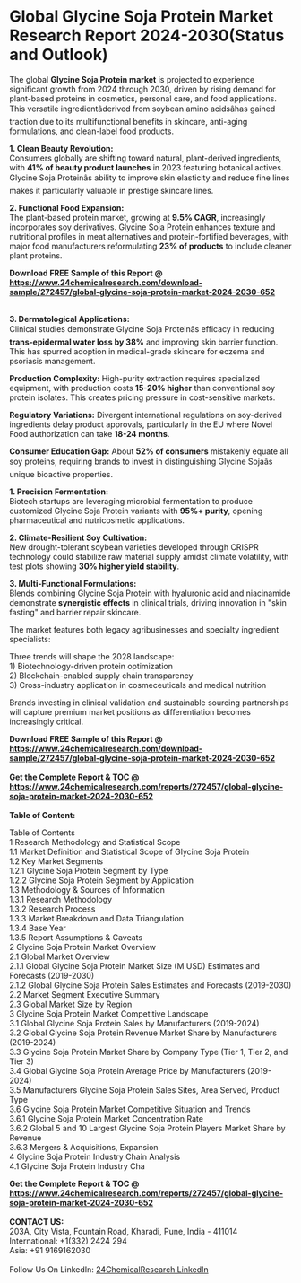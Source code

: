 <h1>Global Glycine Soja Protein Market Research Report 2024-2030(Status and Outlook)</h1><p>The global <strong>Glycine Soja Protein market</strong> is projected to experience significant growth from 2024 through 2030, driven by rising demand for plant-based proteins in cosmetics, personal care, and food applications. This versatile ingredientâderived from soybean amino acidsâhas gained traction due to its multifunctional benefits in skincare, anti-aging formulations, and clean-label food products.</p><p><strong>1. Clean Beauty Revolution:</strong><br>
Consumers globally are shifting toward natural, plant-derived ingredients, with <strong>41% of beauty product launches</strong> in 2023 featuring botanical actives. Glycine Soja Proteinâs ability to improve skin elasticity and reduce fine lines makes it particularly valuable in prestige skincare lines.</p><p><strong>2. Functional Food Expansion:</strong><br>
The plant-based protein market, growing at <strong>9.5% CAGR</strong>, increasingly incorporates soy derivatives. Glycine Soja Protein enhances texture and nutritional profiles in meat alternatives and protein-fortified beverages, with major food manufacturers reformulating <strong>23% of products</strong> to include cleaner plant proteins.</p><div><b>Download FREE Sample of this Report @ 
            <a href="https://www.24chemicalresearch.com/download-sample/272457/global-glycine-soja-protein-market-2024-2030-652">
            https://www.24chemicalresearch.com/download-sample/272457/global-glycine-soja-protein-market-2024-2030-652</a></b></div><br><p><strong>3. Dermatological Applications:</strong><br>
Clinical studies demonstrate Glycine Soja Proteinâs efficacy in reducing <strong>trans-epidermal water loss by 38%</strong> and improving skin barrier function. This has spurred adoption in medical-grade skincare for eczema and psoriasis management.</p><p><strong>Production Complexity:</strong> High-purity extraction requires specialized equipment, with production costs <strong>15-20% higher</strong> than conventional soy protein isolates. This creates pricing pressure in cost-sensitive markets.</p><p><strong>Regulatory Variations:</strong> Divergent international regulations on soy-derived ingredients delay product approvals, particularly in the EU where Novel Food authorization can take <strong>18-24 months</strong>.</p><p><strong>Consumer Education Gap:</strong> About <strong>52% of consumers</strong> mistakenly equate all soy proteins, requiring brands to invest in distinguishing Glycine Sojaâs unique bioactive properties.</p><p><strong>1. Precision Fermentation:</strong><br>
Biotech startups are leveraging microbial fermentation to produce customized Glycine Soja Protein variants with <strong>95%+ purity</strong>, opening pharmaceutical and nutricosmetic applications.</p><p><strong>2. Climate-Resilient Soy Cultivation:</strong><br>
New drought-tolerant soybean varieties developed through CRISPR technology could stabilize raw material supply amidst climate volatility, with test plots showing <strong>30% higher yield stability</strong>.</p><p><strong>3. Multi-Functional Formulations:</strong><br>
Blends combining Glycine Soja Protein with hyaluronic acid and niacinamide demonstrate <strong>synergistic effects</strong> in clinical trials, driving innovation in "skin fasting" and barrier repair skincare.</p><p>The market features both legacy agribusinesses and specialty ingredient specialists:</p><p>Three trends will shape the 2028 landscape:<br>
1) Biotechnology-driven protein optimization<br>
2) Blockchain-enabled supply chain transparency<br>
3) Cross-industry application in cosmeceuticals and medical nutrition</p><p>Brands investing in clinical validation and sustainable sourcing partnerships will capture premium market positions as differentiation becomes increasingly critical.</p><div><b>Download FREE Sample of this Report @ 
            <a href="https://www.24chemicalresearch.com/download-sample/272457/global-glycine-soja-protein-market-2024-2030-652">
            https://www.24chemicalresearch.com/download-sample/272457/global-glycine-soja-protein-market-2024-2030-652</a></b></div><br><div><b>Get the Complete Report & TOC @ 
            <a href="https://www.24chemicalresearch.com/reports/272457/global-glycine-soja-protein-market-2024-2030-652">
            https://www.24chemicalresearch.com/reports/272457/global-glycine-soja-protein-market-2024-2030-652</a></b></div><br>
            <b>Table of Content:</b><p>Table of Contents<br />
1 Research Methodology and Statistical Scope<br />
1.1 Market Definition and Statistical Scope of Glycine Soja Protein<br />
1.2 Key Market Segments<br />
1.2.1 Glycine Soja Protein Segment by Type<br />
1.2.2 Glycine Soja Protein Segment by Application<br />
1.3 Methodology & Sources of Information<br />
1.3.1 Research Methodology<br />
1.3.2 Research Process<br />
1.3.3 Market Breakdown and Data Triangulation<br />
1.3.4 Base Year<br />
1.3.5 Report Assumptions & Caveats<br />
2 Glycine Soja Protein Market Overview<br />
2.1 Global Market Overview<br />
2.1.1 Global Glycine Soja Protein Market Size (M USD) Estimates and Forecasts (2019-2030)<br />
2.1.2 Global Glycine Soja Protein Sales Estimates and Forecasts (2019-2030)<br />
2.2 Market Segment Executive Summary<br />
2.3 Global Market Size by Region<br />
3 Glycine Soja Protein Market Competitive Landscape<br />
3.1 Global Glycine Soja Protein Sales by Manufacturers (2019-2024)<br />
3.2 Global Glycine Soja Protein Revenue Market Share by Manufacturers (2019-2024)<br />
3.3 Glycine Soja Protein Market Share by Company Type (Tier 1, Tier 2, and Tier 3)<br />
3.4 Global Glycine Soja Protein Average Price by Manufacturers (2019-2024)<br />
3.5 Manufacturers Glycine Soja Protein Sales Sites, Area Served, Product Type<br />
3.6 Glycine Soja Protein Market Competitive Situation and Trends<br />
3.6.1 Glycine Soja Protein Market Concentration Rate<br />
3.6.2 Global 5 and 10 Largest Glycine Soja Protein Players Market Share by Revenue<br />
3.6.3 Mergers & Acquisitions, Expansion<br />
4 Glycine Soja Protein Industry Chain Analysis<br />
4.1 Glycine Soja Protein Industry Cha</p><div><b>Get the Complete Report & TOC @ 
            <a href="https://www.24chemicalresearch.com/reports/272457/global-glycine-soja-protein-market-2024-2030-652">
            https://www.24chemicalresearch.com/reports/272457/global-glycine-soja-protein-market-2024-2030-652</a></b></div><br><b>CONTACT US:</b><br>
            203A, City Vista, Fountain Road, Kharadi, Pune, India - 411014<br>
            International: +1(332) 2424 294<br>
            Asia: +91 9169162030 <br><br>
            Follow Us On LinkedIn: <a href="https://www.linkedin.com/company/24chemicalresearch/">24ChemicalResearch LinkedIn</a>